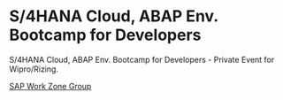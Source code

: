 # S/4HANA Cloud, ABAP Env. Bootcamp for Developers

S/4HANA Cloud, ABAP Env. Bootcamp for Developers - Private Event for Wipro/Rizing.

[SAP Work Zone Group](https://workzone.one.int.sap/site#workzone-home&/groups/h3w4OquDt7IJWBZcCSoDqY/overview_page/uoKGPraonlHiYagjF7KY2s)


